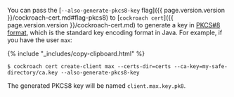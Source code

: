 You can pass the [`--also-generate-pkcs8-key` flag]({{ page.version.version }}/cockroach-cert.md#flag-pkcs8) to [`cockroach cert`]({{ page.version.version }}/cockroach-cert.md) to generate a key in [PKCS#8 format](https://tools.ietf.org/html/rfc5208), which is the standard key encoding format in Java. For example, if you have the user `max`:

{% include "_includes/copy-clipboard.html" %}
~~~ shell
$ cockroach cert create-client max --certs-dir=certs --ca-key=my-safe-directory/ca.key --also-generate-pkcs8-key
~~~

The generated PKCS8 key will be named `client.max.key.pk8`.
